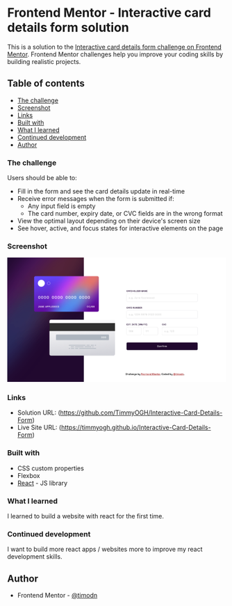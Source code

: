 # Frontend Mentor - Interactive card details form solution

This is a solution to the [Interactive card details form challenge on Frontend Mentor](https://www.frontendmentor.io/challenges/interactive-card-details-form-XpS8cKZDWw). Frontend Mentor challenges help you improve your coding skills by building realistic projects. 

## Table of contents

- [The challenge](#the-challenge)
- [Screenshot](#screenshot)
- [Links](#links)
- [Built with](#built-with)
- [What I learned](#what-i-learned)
- [Continued development](#continued-development)
- [Author](#author)

### The challenge

Users should be able to:

- Fill in the form and see the card details update in real-time
- Receive error messages when the form is submitted if:
  - Any input field is empty
  - The card number, expiry date, or CVC fields are in the wrong format
- View the optimal layout depending on their device's screen size
- See hover, active, and focus states for interactive elements on the page

### Screenshot

![](./public/images/interactive_card_details_form_ss.png)

### Links

- Solution URL: (https://github.com/TimmyOGH/Interactive-Card-Details-Form)
- Live Site URL: (https://timmyogh.github.io/Interactive-Card-Details-Form)

### Built with

- CSS custom properties
- Flexbox
- [React](https://reactjs.org/) - JS library

### What I learned

I learned to build a website with react for the first time.

### Continued development

I want to build more react apps / websites more to improve my react development skills.

## Author

- Frontend Mentor - [@timodn](https://www.frontendmentor.io/profile/timodn)
